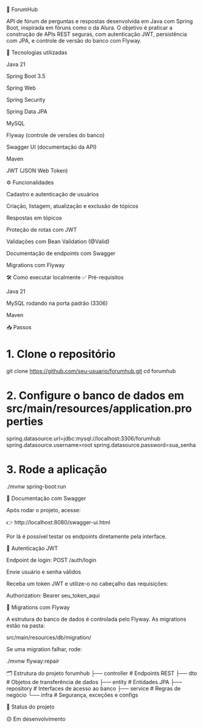 🧠 ForumHub

API de fórum de perguntas e respostas desenvolvida em Java com Spring Boot, inspirada em fóruns como o da Alura.
O objetivo é praticar a construção de APIs REST seguras, com autenticação JWT, persistência com JPA, e controle de versão do banco com Flyway.

🚀 Tecnologias utilizadas

Java 21

Spring Boot 3.5

Spring Web

Spring Security

Spring Data JPA

MySQL

Flyway (controle de versões do banco)

Swagger UI (documentação da API)

Maven

JWT (JSON Web Token)

⚙️ Funcionalidades

Cadastro e autenticação de usuários

Criação, listagem, atualização e exclusão de tópicos

Respostas em tópicos

Proteção de rotas com JWT

Validações com Bean Validation (@Valid)

Documentação de endpoints com Swagger

Migrations com Flyway

🛠️ Como executar localmente
✅ Pré-requisitos

Java 21

MySQL rodando na porta padrão (3306)

Maven

📥 Passos
# 1. Clone o repositório
git clone https://github.com/seu-usuario/forumhub.git
cd forumhub

# 2. Configure o banco de dados em src/main/resources/application.properties
spring.datasource.url=jdbc:mysql://localhost:3306/forumhub
spring.datasource.username=root
spring.datasource.password=sua_senha

# 3. Rode a aplicação
./mvnw spring-boot:run

📖 Documentação com Swagger

Após rodar o projeto, acesse:

👉 http://localhost:8080/swagger-ui.html

Por lá é possível testar os endpoints diretamente pela interface.

🔐 Autenticação JWT

Endpoint de login: POST /auth/login

Envie usuário e senha válidos

Receba um token JWT e utilize-o no cabeçalho das requisições:

Authorization: Bearer seu_token_aqui

🧾 Migrations com Flyway

A estrutura do banco de dados é controlada pelo Flyway.
As migrations estão na pasta:

src/main/resources/db/migration/


Se uma migration falhar, rode:

./mvnw flyway:repair

🗂️ Estrutura do projeto
forumhub
├── controller   # Endpoints REST
├── dto          # Objetos de transferência de dados
├── entity       # Entidades JPA
├── repository   # Interfaces de acesso ao banco
├── service      # Regras de negócio
└── infra        # Segurança, exceções e configs

📌 Status do projeto

🟡 Em desenvolvimento